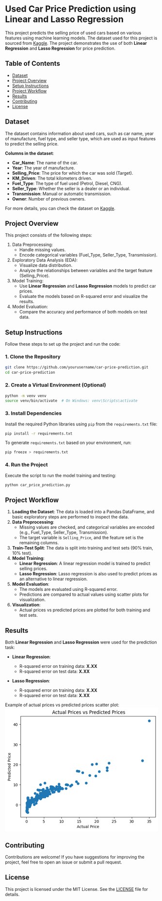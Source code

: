 # Used Car Price Prediction using Linear and Lasso Regression

This project predicts the selling price of used cars based on various features using machine learning models. The dataset used for this project is sourced from [Kaggle](https://www.kaggle.com/datasets/nehalbirla/vehicle-dataset-from-cardekho). The project demonstrates the use of both **Linear Regression** and **Lasso Regression** for price prediction.

## Table of Contents
- [Dataset](#dataset)
- [Project Overview](#project-overview)
- [Setup Instructions](#setup-instructions)
- [Project Workflow](#project-workflow)
- [Results](#results)
- [Contributing](#contributing)
- [License](#license)

## Dataset

The dataset contains information about used cars, such as car name, year of manufacture, fuel type, and seller type, which are used as input features to predict the selling price. 

**Columns in the dataset**:
- **Car_Name**: The name of the car.
- **Year**: The year of manufacture.
- **Selling_Price**: The price for which the car was sold (Target).
- **KM_Driven**: The total kilometers driven.
- **Fuel_Type**: The type of fuel used (Petrol, Diesel, CNG).
- **Seller_Type**: Whether the seller is a dealer or an individual.
- **Transmission**: Manual or automatic transmission.
- **Owner**: Number of previous owners.

For more details, you can check the dataset on [Kaggle](https://www.kaggle.com/datasets/nehalbirla/vehicle-dataset-from-cardekho).

## Project Overview

This project consists of the following steps:
1. Data Preprocessing: 
   - Handle missing values.
   - Encode categorical variables (Fuel_Type, Seller_Type, Transmission).
2. Exploratory Data Analysis (EDA):
   - Visualize data distribution.
   - Analyze the relationships between variables and the target feature (Selling_Price).
3. Model Training:
   - Use **Linear Regression** and **Lasso Regression** models to predict car prices.
   - Evaluate the models based on R-squared error and visualize the results.
4. Model Evaluation:
   - Compare the accuracy and performance of both models on test data.
   
## Setup Instructions

Follow these steps to set up the project and run the code:

### 1. Clone the Repository

```bash
git clone https://github.com/yourusername/car-price-prediction.git
cd car-price-prediction
```

### 2. Create a Virtual Environment (Optional)

```bash
python -m venv venv
source venv/bin/activate  # On Windows: venv\Scripts\activate
```

### 3. Install Dependencies

Install the required Python libraries using `pip` from the `requirements.txt` file:

```bash
pip install -r requirements.txt
```

To generate `requirements.txt` based on your environment, run:

```bash
pip freeze > requirements.txt
```

### 4. Run the Project

Execute the script to run the model training and testing:

```bash
python car_price_prediction.py
```

## Project Workflow

1. **Loading the Dataset**: The data is loaded into a Pandas DataFrame, and basic exploratory steps are performed to inspect the data.
2. **Data Preprocessing**:
   - Missing values are checked, and categorical variables are encoded (e.g., Fuel_Type, Seller_Type, Transmission).
   - The target variable is `Selling_Price`, and the feature set is the remaining columns.
3. **Train-Test Split**: The data is split into training and test sets (90% train, 10% test).
4. **Model Training**:
   - **Linear Regression**: A linear regression model is trained to predict selling prices.
   - **Lasso Regression**: Lasso regression is also used to predict prices as an alternative to linear regression.
5. **Model Evaluation**:
   - The models are evaluated using R-squared error.
   - Predictions are compared to actual values using scatter plots for visualization.
6. **Visualization**:
   - Actual prices vs predicted prices are plotted for both training and test sets.

## Results

Both **Linear Regression** and **Lasso Regression** were used for the prediction task:

- **Linear Regression**:
  - R-squared error on training data: **X.XX**
  - R-squared error on test data: **X.XX**
  
- **Lasso Regression**:
  - R-squared error on training data: **X.XX**
  - R-squared error on test data: **X.XX**

Example of actual prices vs predicted prices scatter plot:
![Actual vs Predicted Prices](https://github.com/lricardogarcia/Car-Price/blob/main/img/output1.png)

## Contributing

Contributions are welcome! If you have suggestions for improving the project, feel free to open an issue or submit a pull request.

## License

This project is licensed under the MIT License. See the [LICENSE](LICENSE) file for details.
```
